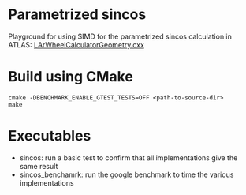 # Parametrized sincos
Playground for using SIMD for the parametrized sincos calculation in ATLAS: [LArWheelCalculatorGeometry.cxx](https://gitlab.cern.ch/mmuskinj/athena/-/blob/master/DetectorDescription/GeoModel/GeoSpecialShapes/src/LArWheelCalculatorGeometry.cxx)

# Build using CMake
```
cmake -DBENCHMARK_ENABLE_GTEST_TESTS=OFF <path-to-source-dir>
make
```

# Executables

- sincos: run a basic test to confirm that all implementations give the same result
- sincos_benchamrk: run the google benchmark to time the various implementations
